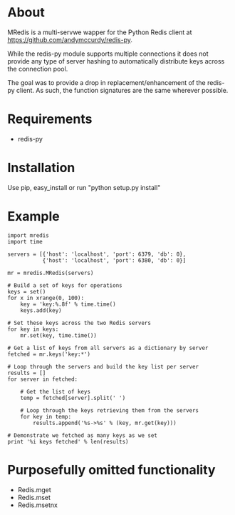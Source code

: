 About
=====

MRedis is a multi-servwe wapper for the Python Redis client at https://github.com/andymccurdy/redis-py.

While the redis-py module supports multiple connections it does not provide any type of server hashing to automatically distribute keys across the connection
pool.

The goal was to provide a drop in replacement/enhancement of the redis-py client. As such, the function signatures are the same wherever possible.

Requirements
============

* redis-py

Installation
============

Use pip, easy_install or run "python setup.py install"

Example
=======

    import mredis
    import time

    servers = [{'host': 'localhost', 'port': 6379, 'db': 0},
               {'host': 'localhost', 'port': 6380, 'db': 0}]

    mr = mredis.MRedis(servers)

    # Build a set of keys for operations
    keys = set()
    for x in xrange(0, 100):
        key = 'key:%.8f' % time.time()
        keys.add(key)

    # Set these keys across the two Redis servers
    for key in keys:
        mr.set(key, time.time())

    # Get a list of keys from all servers as a dictionary by server
    fetched = mr.keys('key:*')

    # Loop through the servers and build the key list per server
    results = []
    for server in fetched:

        # Get the list of keys
        temp = fetched[server].split(' ')

        # Loop through the keys retrieving them from the servers
        for key in temp:
            results.append('%s->%s' % (key, mr.get(key)))

    # Demonstrate we fetched as many keys as we set
    print '%i keys fetched' % len(results)

Purposefully omitted functionality
==================================

* Redis.mget
* Redis.mset
* Redis.msetnx
